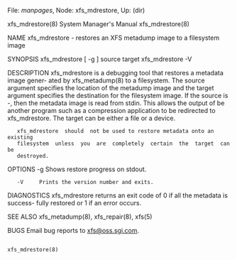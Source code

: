 File: *manpages*,  Node: xfs_mdrestore,  Up: (dir)

xfs_mdrestore(8)            System Manager's Manual           xfs_mdrestore(8)



NAME
       xfs_mdrestore - restores an XFS metadump image to a filesystem image

SYNOPSIS
       xfs_mdrestore [ -g ] source target
       xfs_mdrestore -V

DESCRIPTION
       xfs_mdrestore is a debugging tool that restores a metadata image gener-
       ated by xfs_metadump(8) to a filesystem. The source argument  specifies
       the  location  of  the metadump image and the target argument specifies
       the destination for the filesystem image.  If the source is -, then the
       metadata image is read from stdin. This allows the output of be another
       program  such  as  a  compression  application  to  be  redirected   to
       xfs_mdrestore.  The target can be either a file or a device.

       xfs_mdrestore  should  not be used to restore metadata onto an existing
       filesystem  unless  you  are  completely  certain  the  target  can  be
       destroyed.

OPTIONS
       -g     Shows restore progress on stdout.

       -V     Prints the version number and exits.

DIAGNOSTICS
       xfs_mdrestore returns an exit code of 0 if all the metadata is success-
       fully restored or 1 if an error occurs.

SEE ALSO
       xfs_metadump(8), xfs_repair(8), xfs(5)

BUGS
       Email bug reports to xfs@oss.sgi.com.



                                                              xfs_mdrestore(8)
